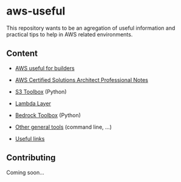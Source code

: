 # aws-useful

This repository wants to be an agregation of useful information and practical tips to help in AWS related environments.

## Content

* [AWS useful for builders](./AWS-useful.md)
* [AWS Certified Solutions Architect Professional Notes](./AWS-CSA-Pro.md)
* [S3 Toolbox](./s3_toolbox.py) (Python)
* [Lambda Layer](./lambda-layer.md)
* [Bedrock Toolbox](./bedrock_toolbox.py) (Python)
  
* [Other general tools](./General-tools.md) (command line, ...)
* [Useful links](./useful-links.md)

## Contributing

Coming soon...
